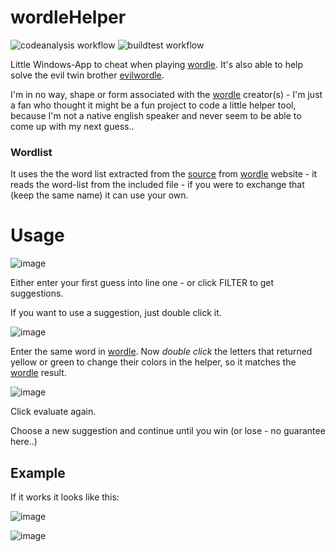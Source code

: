 # wordleHelper

![codeanalysis workflow](https://github.com/sneakpodbob/wordleHelper/actions/workflows/codeql-analysis.yml/badge.svg)
![buildtest workflow](https://github.com/sneakpodbob/wordleHelper/actions/workflows/dotnet.yml/badge.svg)

Little Windows-App to cheat when playing [wordle](https://www.powerlanguage.co.uk/wordle).
It's also able to help solve the evil twin brother [evilwordle](https://swag.github.io/evil-wordle/).

I'm in no way, shape or form associated with the [wordle](https://www.powerlanguage.co.uk/wordle) creator(s) - I'm just a fan who thought it might be a fun project to code a little helper tool, because I'm not a native english speaker and never seem to be able to come up with my next guess..

### Wordlist
It uses the the word list extracted from the [source](https://www.powerlanguage.co.uk/wordle/main.c1506a22.js) from [wordle](https://www.powerlanguage.co.uk/wordle) website - it reads the word-list from the included file - if you were to exchange that (keep the same name) it can use your own.

# Usage

![image](https://user-images.githubusercontent.com/4972863/150164375-25c94a70-d8b3-49bc-8207-6eaebb72d8a4.png)

Either enter your first guess into line one - or click FILTER to get suggestions.

If you want to use a suggestion, just double click it.

![image](https://user-images.githubusercontent.com/4972863/150164594-495523ed-8616-4ddd-9e24-72123c4f58ee.png)

Enter the same word in [wordle](https://www.powerlanguage.co.uk/wordle). Now *double click* the letters that returned yellow or green to change their colors in the helper, so it matches the [wordle](https://www.powerlanguage.co.uk/wordle) result.

![image](https://user-images.githubusercontent.com/4972863/150165083-040a9476-9117-4f75-b956-a7f83c3e4222.png)

Click evaluate again.

Choose a new suggestion and continue until you win (or lose - no guarantee here..)

## Example

If it works it looks like this:

![image](https://user-images.githubusercontent.com/4972863/150304726-2805028e-3ae2-4e39-b960-a8375c772b7c.png)

![image](https://user-images.githubusercontent.com/4972863/150304682-f90fd62e-23ce-46e5-9bf8-968512613503.png)

